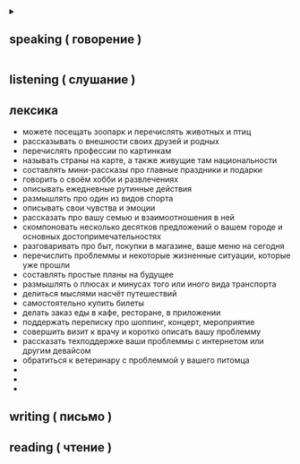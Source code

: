 <details>
	<summary><h2>speaking ( говорение )</h2></summary>
  <ul>
		<li>приветствие собеседника</li>
		<li>покупки в магазине за границей</li>
		<li>участие в простых диалогах</li>
		<li>составлять короткие предложения из 3 - 5 слов</li>
		<li></li>
	</ul>
</details>
<h2>listening ( слушание )</h2>
<h2>лексика</h2>
	<ul>
		<li>можете посещать зоопарк и перечислять животных и птиц</li>
		<li>рассказывать о внешности своих друзей и родных</li>
		<li>перечислять профессии по картинкам</li>
		<li>называть страны на карте, а также живущие там национальности</li>
		<li>составлять мини-рассказы про главные праздники и подарки</li>
		<li>говорить о своём хобби и развлечениях</li>
		<li>описывать ежедневные рутинные действия</li>
		<li>размышлять про один из видов спорта</li>
		<li>описывать свои чувства и эмоции</li>
		<li>рассказать про вашу семью и взаимоотношения в ней</li>
		<li>скомпоновать несколько десятков предложений о вашем городе и основных достопримечательностях</li>
		<li>разговаривать про быт, покупки в магазине, ваше меню на сегодня</li>
		<li>перечислить проблеммы и некоторые жизненные ситуации, которые уже прошли</li>
		<li>составлять простые планы на будущее</li>
		<li>размышлять о плюсах и минусах того или иного вида транспорта</li>
		<li>делиться мыслями насчёт путешествий</li>
		<li>самостоятельно купить билеты</li>
		<li>делать заказ еды в кафе, ресторане, в приложении</li>
		<li>поддержать переписку про шоппинг, концерт, мероприятие</li>
		<li>совершить визит к врачу и коротко описать вашу проблемму</li>
		<li>рассказать техподдержке ваши проблеммы с интернетом или другим девайсом</li>
		<li>обратиться к ветеринару с проблеммой у вашего питомца</li>
		<li></li>
		<li></li>
		<li></li>
	</ul>
<h2>writing ( письмо )</h2>
<h2>reading ( чтение )</h2>
